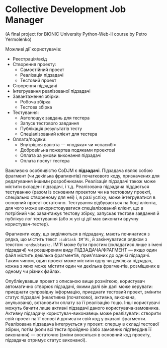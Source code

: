 <head><meta http-equiv="Content-Type" content="text/html; charset=UTF-8"></head>

Collective Development Job Manager
==================================

(A final project for BIONIC University Python-Web-II course by Petro Yermolenko)

Можливі дії користувачів:

* Реєстрація/вхід
* Створення проекту:
  * Самостійний проект
  * Реалізація підзадачі
  * Тестовий проект
* Створення підзадачі
* Інтегрування реалізованої підзадачі
* Завантаження збірки:
  * Робоча збірка
  * Тестова збірка
* Тестування:
  * Автопошук завдань для тестера
  * Запуск тестового завдання
  * Публікація результатів тесту
  * Спеціалізований клієнт для тестера
* Оплата/подяки:
  * Внутрішня валюта — «подяка» чи «спасибі»
  * Добровільна пожертва подяками проектові
  * Оплата за умови виконання підзадачі
  * Оплата послуг тестера
  
Важливою особливістю CoDJM є **підзадачі**. Підзадача являє собою фрагмент (чи декілька фрагментів) початкового коду, призначених для редагування іншими розробниками. Реалізація підзадачі також може містити вкладені підзадачі, і т.д. Реалізована підзадача піддається тестуванню (разом із основним проектом чи на тестовому проекті, спеціально створеному для неї) і, в разі успіху, може інтегруватися в основний проект остаточно. Тестування відбувається на боці клієнта, для чого може використовуватися спеціалізований клієнт, що в потрібний час завантажує тестову збірку, запускає тестове завдання й публікує лог тестування (або ж усі ці дії має виконати вручну користувач-тестер).

Фрагменти коду, що виділяються в підзадачу, мають починатися з рядка, що містить текст ``:subtask ІМ’Я:``, й закінчуватися рядком з текстом ``:endsubtask:``. ІМ'Я може бути простим (складатися лише з імені підзадачі) чи розширеним виду ПІДЗАДАЧА/ФРАГМЕНТ — якщо один файл містить декілька фрагментів, прив'язаних до однієї підзадачі. Таким чином, один проект може містити одну чи декілька підзадач, кожна з яких може містити один чи декілька фрагментів, розміщених в одному чи різних файлах.

Опублікувавши проект з описаною вище розміткою, користувач автоматично створює підзадачі, якими далі він далі може керувати: приєднати супровідну інформацію, приєднати тестовий проект, змінити статус підзадачі (неактивна (початково), активна, виконана, анульована), встановити оплату за її реалізацію тощо. Інші користувачі можуть бачити лише активні підзадачі даного користувача-замовника. Активну підзадачу користувач-виконавець може реалізувати: створити свій проект на її основі й дописати свій код у вказані фрагменти. Реалізована підзадача інтегрується у проект: спершу в складі тестової збірки, потім (коли всі тести пройдено і/або замовник підтвердив її виконання) — остаточно (зміни вносяться в основний код проекту, підзадача отримує статус виконаної). 